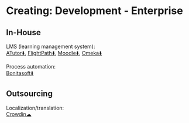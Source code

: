 # Creating: Development - Enterprise

## In-House

LMS (learning management system):  
[ATutor⬇️](https://atutor.github.io/atutor/index.html),
[FlightPath⬇️](https://getflightpath.com/),
[Moodle⬇️](https://moodle.org/),
[Omeka⬇️](https://omeka.org/)

Process automation:  
[Bonitasoft⬇️](https://www.bonitasoft.com/)

## Outsourcing

Localization/translation:  
[Crowdin☁](https://crowdin.com/)
